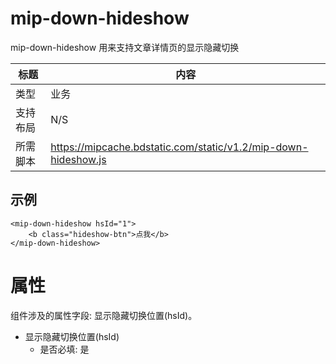 # mip-down-hideshow

mip-down-hideshow 用来支持文章详情页的显示隐藏切换

标题|内容
----|----
类型|业务
支持布局|N/S
所需脚本|https://mipcache.bdstatic.com/static/v1.2/mip-down-hideshow.js

## 示例

```
<mip-down-hideshow hsId="1">
    <b class="hideshow-btn">点我</b>
</mip-down-hideshow>
```

# 属性
组件涉及的属性字段: 显示隐藏切换位置(hsId)。

+ 显示隐藏切换位置(hsId)
    - 是否必填: 是
